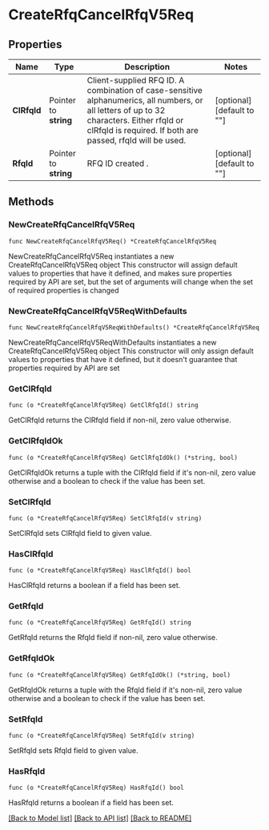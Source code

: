# CreateRfqCancelRfqV5Req

## Properties

Name | Type | Description | Notes
------------ | ------------- | ------------- | -------------
**ClRfqId** | Pointer to **string** | Client-supplied RFQ ID.   A combination of case-sensitive alphanumerics, all numbers, or all letters of up to 32 characters.    Either rfqId or clRfqId is required. If both are passed, rfqId will be used. | [optional] [default to ""]
**RfqId** | Pointer to **string** | RFQ ID created . | [optional] [default to ""]

## Methods

### NewCreateRfqCancelRfqV5Req

`func NewCreateRfqCancelRfqV5Req() *CreateRfqCancelRfqV5Req`

NewCreateRfqCancelRfqV5Req instantiates a new CreateRfqCancelRfqV5Req object
This constructor will assign default values to properties that have it defined,
and makes sure properties required by API are set, but the set of arguments
will change when the set of required properties is changed

### NewCreateRfqCancelRfqV5ReqWithDefaults

`func NewCreateRfqCancelRfqV5ReqWithDefaults() *CreateRfqCancelRfqV5Req`

NewCreateRfqCancelRfqV5ReqWithDefaults instantiates a new CreateRfqCancelRfqV5Req object
This constructor will only assign default values to properties that have it defined,
but it doesn't guarantee that properties required by API are set

### GetClRfqId

`func (o *CreateRfqCancelRfqV5Req) GetClRfqId() string`

GetClRfqId returns the ClRfqId field if non-nil, zero value otherwise.

### GetClRfqIdOk

`func (o *CreateRfqCancelRfqV5Req) GetClRfqIdOk() (*string, bool)`

GetClRfqIdOk returns a tuple with the ClRfqId field if it's non-nil, zero value otherwise
and a boolean to check if the value has been set.

### SetClRfqId

`func (o *CreateRfqCancelRfqV5Req) SetClRfqId(v string)`

SetClRfqId sets ClRfqId field to given value.

### HasClRfqId

`func (o *CreateRfqCancelRfqV5Req) HasClRfqId() bool`

HasClRfqId returns a boolean if a field has been set.

### GetRfqId

`func (o *CreateRfqCancelRfqV5Req) GetRfqId() string`

GetRfqId returns the RfqId field if non-nil, zero value otherwise.

### GetRfqIdOk

`func (o *CreateRfqCancelRfqV5Req) GetRfqIdOk() (*string, bool)`

GetRfqIdOk returns a tuple with the RfqId field if it's non-nil, zero value otherwise
and a boolean to check if the value has been set.

### SetRfqId

`func (o *CreateRfqCancelRfqV5Req) SetRfqId(v string)`

SetRfqId sets RfqId field to given value.

### HasRfqId

`func (o *CreateRfqCancelRfqV5Req) HasRfqId() bool`

HasRfqId returns a boolean if a field has been set.


[[Back to Model list]](../README.md#documentation-for-models) [[Back to API list]](../README.md#documentation-for-api-endpoints) [[Back to README]](../README.md)


